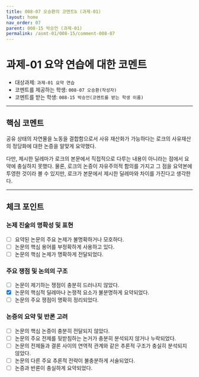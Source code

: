 ```yaml
---
title: 008-07 오승환의 코멘트b (과제-01) 
layout: home
nav_order: 07
parent: 008-15 박승언 (과제-01)
permalink: /asmt-01/008-15/comment-008-07
---
```


# 과제-01 요약 연습에 대한 코멘트

- 대상과제: `과제-01 요약 연습`
- 코멘트를 제공하는 학생: `008-07 오승환(작성자)` 
- 코멘트를 받는 학생: `008-15 박승언(코멘트를 받는 학생 이름)` 

---

## 핵심 코멘트

공유 상태의 자연물을 노동을 결합함으로서 사유 재산화가 가능하다는 로크의 사유재산의 정당화에 대한 논증을 알맞게 요약했다. 

다만, 제시한 딜레마가 로크의 본문에서 직접적으로 다루는 내용이 아니라는 점에서 요약에 충실하지 못했다. 물론, 로크의 논증이 자유주의적 함의를 가지고 그 점을 요약본에 투영한 것이라 볼 수 있지만, 로크가 본문에서 제시한 딜레마와 차이를 가진다고 생각한다.

---

## 체크 포인트

### 논제 진술의 명확성 및 표현  
- [ ] 요약된 논문의 주요 논제가 불명확하거나 모호하다.  
- [ ] 논문의 핵심 용어를 부정확하게 사용하고 있다.  
- [ ] 논문의 핵심 논제가 명확하게 전달되었다.  

### 주요 쟁점 및 논의의 구조  
- [ ] 논문이 제기하는 쟁점이 충분히 드러나지 않았다.  
- [x] 논문의 핵심적 딜레마나 논쟁적 요소가 불분명하게 요약되었다.  
- [ ] 논문의 주요 쟁점이 명확히 정리되었다.  

### 논증의 요약 및 반론 고려  
- [ ] 논문의 핵심 논증이 충분히 전달되지 않았다.  
- [ ] 논문의 주요 전제를 뒷받침하는 논거가 충분히 분석되지 않거나 누락되었다.  
- [ ] 논문의 전제들과 결론 사이의 연역적 관계와 같은 추론적 구조가 충실히 분석되지 않았다.  
- [ ] 논문의 다른 주요 추론적 전략이 불충분하게 서술되었다.
- [ ] 논증과 반론이 충실하게 요약되었다. 